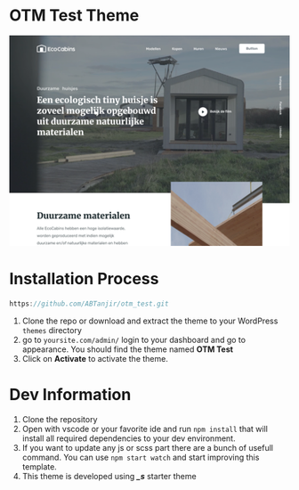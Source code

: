 # OTM Test Theme 

![](https://raw.githubusercontent.com/ABTanjir/otm_test/master/screenshot.png)


# Installation Process
```js
https://github.com/ABTanjir/otm_test.git
```
1.  Clone the repo or download and extract the theme to your WordPress `themes` directory
2. go to `yoursite.com/admin/` login to your dashboard and go to appearance. You should find the theme named  **OTM Test**
3. Click on **Activate** to activate the theme.



# Dev Information
1. Clone the repository
2. Open with vscode or your favorite ide and run ```npm install``` that will install all required dependencies to your dev environment.
3. If you want to update any js or scss part there are a bunch of usefull command. You can use `npm start watch` and start improving this template.
3. This theme is developed using ***_s***  starter theme

